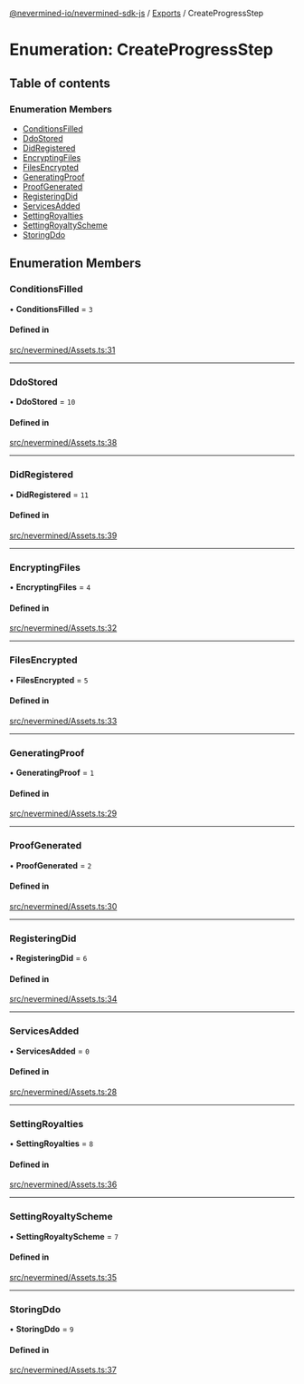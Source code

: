 [@nevermined-io/nevermined-sdk-js](../README.md) / [Exports](../modules.md) / CreateProgressStep

# Enumeration: CreateProgressStep

## Table of contents

### Enumeration Members

- [ConditionsFilled](CreateProgressStep.md#conditionsfilled)
- [DdoStored](CreateProgressStep.md#ddostored)
- [DidRegistered](CreateProgressStep.md#didregistered)
- [EncryptingFiles](CreateProgressStep.md#encryptingfiles)
- [FilesEncrypted](CreateProgressStep.md#filesencrypted)
- [GeneratingProof](CreateProgressStep.md#generatingproof)
- [ProofGenerated](CreateProgressStep.md#proofgenerated)
- [RegisteringDid](CreateProgressStep.md#registeringdid)
- [ServicesAdded](CreateProgressStep.md#servicesadded)
- [SettingRoyalties](CreateProgressStep.md#settingroyalties)
- [SettingRoyaltyScheme](CreateProgressStep.md#settingroyaltyscheme)
- [StoringDdo](CreateProgressStep.md#storingddo)

## Enumeration Members

### ConditionsFilled

• **ConditionsFilled** = ``3``

#### Defined in

[src/nevermined/Assets.ts:31](https://github.com/nevermined-io/sdk-js/blob/56fc18a/src/nevermined/Assets.ts#L31)

___

### DdoStored

• **DdoStored** = ``10``

#### Defined in

[src/nevermined/Assets.ts:38](https://github.com/nevermined-io/sdk-js/blob/56fc18a/src/nevermined/Assets.ts#L38)

___

### DidRegistered

• **DidRegistered** = ``11``

#### Defined in

[src/nevermined/Assets.ts:39](https://github.com/nevermined-io/sdk-js/blob/56fc18a/src/nevermined/Assets.ts#L39)

___

### EncryptingFiles

• **EncryptingFiles** = ``4``

#### Defined in

[src/nevermined/Assets.ts:32](https://github.com/nevermined-io/sdk-js/blob/56fc18a/src/nevermined/Assets.ts#L32)

___

### FilesEncrypted

• **FilesEncrypted** = ``5``

#### Defined in

[src/nevermined/Assets.ts:33](https://github.com/nevermined-io/sdk-js/blob/56fc18a/src/nevermined/Assets.ts#L33)

___

### GeneratingProof

• **GeneratingProof** = ``1``

#### Defined in

[src/nevermined/Assets.ts:29](https://github.com/nevermined-io/sdk-js/blob/56fc18a/src/nevermined/Assets.ts#L29)

___

### ProofGenerated

• **ProofGenerated** = ``2``

#### Defined in

[src/nevermined/Assets.ts:30](https://github.com/nevermined-io/sdk-js/blob/56fc18a/src/nevermined/Assets.ts#L30)

___

### RegisteringDid

• **RegisteringDid** = ``6``

#### Defined in

[src/nevermined/Assets.ts:34](https://github.com/nevermined-io/sdk-js/blob/56fc18a/src/nevermined/Assets.ts#L34)

___

### ServicesAdded

• **ServicesAdded** = ``0``

#### Defined in

[src/nevermined/Assets.ts:28](https://github.com/nevermined-io/sdk-js/blob/56fc18a/src/nevermined/Assets.ts#L28)

___

### SettingRoyalties

• **SettingRoyalties** = ``8``

#### Defined in

[src/nevermined/Assets.ts:36](https://github.com/nevermined-io/sdk-js/blob/56fc18a/src/nevermined/Assets.ts#L36)

___

### SettingRoyaltyScheme

• **SettingRoyaltyScheme** = ``7``

#### Defined in

[src/nevermined/Assets.ts:35](https://github.com/nevermined-io/sdk-js/blob/56fc18a/src/nevermined/Assets.ts#L35)

___

### StoringDdo

• **StoringDdo** = ``9``

#### Defined in

[src/nevermined/Assets.ts:37](https://github.com/nevermined-io/sdk-js/blob/56fc18a/src/nevermined/Assets.ts#L37)
